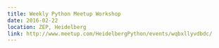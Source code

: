 ```yaml
---
title: Weekly Python Meetup Workshop
date: 2016-02-22
location: ZEP, Heidelberg
link: http://www.meetup.com/HeidelbergPython/events/wqbxllyvdbdc/
---
```

